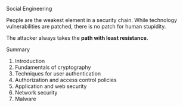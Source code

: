 
Social Engineering 

People are the weakest element in a security chain. While technology vulnerabilities are patched, there is no patch for human stupidity.

The attacker always takes the **path with least resistance**. 


Summary

1. Introduction
2. Fundamentals of cryptography
3. Techniques for user authentication
4. Authorization and access control policies
5. Application and web security
6. Network security
7. Malware


